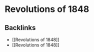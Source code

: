 # Revolutions of 1848



<a id="org9dfe9a5"></a>

## Backlinks

-   [[Revolutions of 1848]]
-   [[Revolutions of 1848]]
